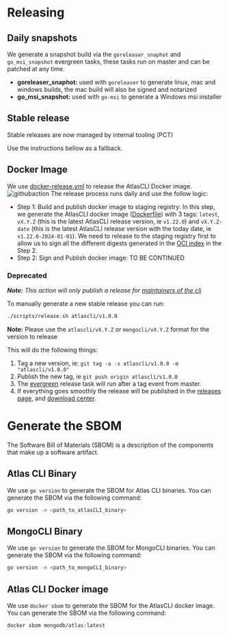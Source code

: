 # Releasing

## Daily snapshots

We generate a snapshot build via the `goreleaser_snaphot` and `go_msi_snapshot` evergreen tasks,
these tasks run on master and can be patched at any time.

- **goreleaser_snaphot:** used with `goreleaser` to generate linux, mac and windows builds, the mac build will also be signed and notarized
- **go_msi_snapshot:** used with `go-msi` to generate a Windows msi installer

## Stable release

Stable releases are now managed by internal tooling (PCT)

Use the instructions bellow as a fallback.

## Docker Image
We use [docker-release.yml](.github/workflows/docker-release.yml) to release the AtlasCLI Docker image.
![githubaction](https://github.com/mongodb/mongodb-atlas-cli/assets/5663078/08da2575-b10d-4469-8604-0302d557c349)
The release process runs daily and use the follow logic: 
- Step 1: Build and publish docker image to staging registry:
  In this step, we generate the AtlasCLI docker image ([Dockerfile](Dockerfile)) with 3 tags: `latest`, `vX.Y.Z` (this is the latest AtlasCLI release version, ie `v1.22.0`) and `vX.Y.Z-date` (this is the latest AtlasCLI release version with the today date, ie `v1.22.0-2024-01-01`).
  We need to release to the staging registry first to allow us to sign all the different digests generated in the [OCI index](https://github.com/opencontainers/image-spec/blob/main/image-index.md) in the Step 2.
- Step 2: Sign and Publish docker image: TO BE CONTINUED
  
  


### Deprecated
_**Note:** This action will only publish a release for [maintainers of the cli](https://github.com/orgs/mongodb/teams/mongocli)_

To manually generate a new stable release you can run:


```bash
./scripts/release.sh atlascli/v1.0.0
```

**Note:** Please use the `atlascli/vX.Y.Z` or `mongocli/vX.Y.Z` format for the version to release 

This will do the following things:
1. Tag a new version, ie: `git tag -a -s atlascli/v1.0.0 -m "atlascli/v1.0.0"`
2. Publish the new tag, ie `git push origin atlascli/v1.0.0`
3. The [evergreen](build/ci/release.yml) release task will run after a tag event from master.
4. If everything goes smoothly the release will be published in the [releases page](https://github.com/mongodb/mongodb-atlas-cli/releases), and [download center](https://www.mongodb.com/try/download/mongocli).


# Generate the SBOM
The Software Bill of Materials (SBOM) is a description of the components that make up a software artifact.

## Atlas CLI Binary
We use `go version` to generate the SBOM for Atlas CLI binaries. You can generate the SBOM via the following command:
```bash
go version -m <path_to_atlasCLI_binary>
```

## MongoCLI Binary
We use `go version` to generate the SBOM for MongoCLI binaries. You can generate the SBOM via the following command:
```bash
go version -m <path_to_mongoCLI_binary>
```

## Atlas CLI Docker image
We use `docker sbom` to generate the SBOM for the AtlasCLI docker image. You can generate the SBOM via the following command:
```bash
docker sbom mongodb/atlas:latest
```
